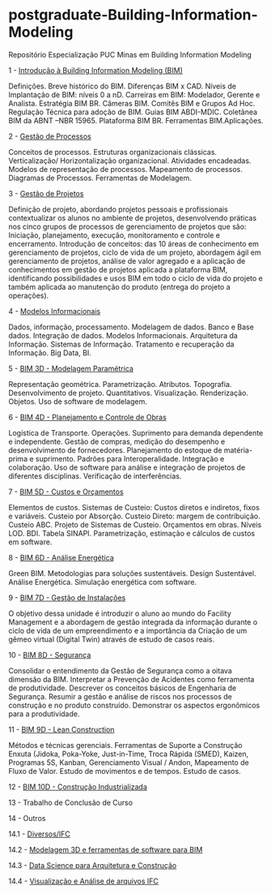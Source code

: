 # postgraduate-Building-Information-Modeling

Repositório Especialização PUC Minas em Building Information Modeling


1 - [Introdução à Building Information Modeling (BIM)](https://github.com/renatogcruz/postgraduate-Building-Information-Modeling/tree/master/01_introducao_bim)

Definições. Breve histórico do BIM. Diferenças BIM x CAD. Níveis de Implantação de BIM: níveis 0 a nD. Carreiras em BIM: Modelador, Gerente e Analista. Estratégia BIM BR. Câmeras BIM. Comitês BIM e Grupos Ad Hoc. Regulação Técnica para adoção de BIM. Guias BIM ABDI-MDIC. Coletânea BIM da ABNT –NBR 15965. Plataforma BIM BR. Ferramentas BIM.Aplicações.

2 - [Gestão de Processos](https://github.com/renatogcruz/postgraduate-Building-Information-Modeling/tree/master/03_gestao_processos)

Conceitos de processos. Estruturas organizacionais clássicas.  Verticalização/ Horizontalização  organizacional. Atividades encadeadas. Modelos de representação de processos.  Mapeamento de processos.  Diagramas de Processos. Ferramentas de Modelagem. 

3 - [Gestão de Projetos](https://github.com/renatogcruz/postgraduate-Building-Information-Modeling/tree/master/04_gestao_projetos)

Definição de projeto, abordando projetos pessoais e profissionais contextualizar os alunos no ambiente de projetos, desenvolvendo práticas nos cinco grupos de processos de gerenciamento de projetos que são: Iniciação, planejamento, execução, monitoramento e controle e encerramento. Introdução de conceitos: das 10 áreas de conhecimento em gerenciamento de projetos, ciclo de vida de um projeto, abordagem ágil em gerenciamento de projetos, análise de valor agregado e a aplicação de conhecimentos em gestão de projetos aplicada a plataforma BIM, identificando possibilidades e usos BIM em todo o ciclo de vida do projeto e também aplicada ao manutenção do produto (entrega do projeto a operações).

4 - [Modelos Informacionais](https://github.com/renatogcruz/postgraduate-Building-Information-Modeling/blob/master/02_modelos_informacionais/README.md)

Dados, informação, processamento.  Modelagem de dados. Banco e Base dados. Integração de dados. Modelos Informacionais.  Arquitetura da Informação. Sistemas de Informação. Tratamento e recuperação da Informação. Big Data, BI.

5 - [BIM 3D - Modelagem Paramétrica](https://github.com/renatogcruz/postgraduate-Building-Information-Modeling/tree/master/05_bim_3d_modelos_parametricos)

Representação geométrica. Parametrização. Atributos. Topografia. Desenvolvimento de projeto. Quantitativos.  Visualização. Renderização. Objetos. Uso de software de modelagem. 

6 - [BIM 4D - Planejamento e Controle de Obras](https://github.com/renatogcruz/postgraduate-Building-Information-Modeling/tree/master/06_bim_4d_planejamento_controle)

Logística de Transporte. Operações. Suprimento para demanda dependente e independente. Gestão de compras, medição do desempenho e desenvolvimento de fornecedores. Planejamento do estoque de matéria-prima e suprimento. Padrões para Interoperalidade. Integração e colaboração. Uso de software para análise e integração de projetos de diferentes disciplinas. Verificação de interferências.

7 - [BIM 5D - Custos e Orçamentos](https://github.com/renatogcruz/postgraduate-Building-Information-Modeling/tree/master/07_bim_5d_custos_orcamentos)

Elementos de custos. Sistemas de Custeio: Custos diretos e indiretos, fixos e variáveis. Custeio por Absorção. Custeio Direto: margem de contribuição. Custeio ABC. Projeto de Sistemas de Custeio. Orçamentos em obras. Níveis LOD. BDI. Tabela SINAPI. Parametrização, estimação e cálculos de custos em
software.

8 - [BIM 6D - Análise Energética](https://github.com/renatogcruz/postgraduate-Building-Information-Modeling/tree/master/08_bim_6d_analise_energetica)

Green BIM. Metodologias para soluções sustentáveis. Design Sustentável. Análise Energética. Simulação energética com software.

9 - [BIM 7D - Gestão de Instalações](https://github.com/renatogcruz/postgraduate-Building-Information-Modeling/tree/master/09_bim_7d_gestao_instalacoes)

O objetivo dessa unidade é introduzir o aluno ao mundo do Facility Management e a abordagem de gestão integrada da informação durante o ciclo de vida de um empreendimento e a importância da Criação de um gêmeo virtual (Digital Twin) através de estudo de casos reais.

10 - [BIM 8D - Segurança](https://github.com/renatogcruz/postgraduate-Building-Information-Modeling/tree/master/10_bim_8d_seguranca)

Consolidar o entendimento da Gestão de Segurança como a oitava dimensão da BIM. Interpretar a Prevenção de Acidentes como ferramenta de produtividade. Descrever os conceitos básicos de Engenharia de Segurança. Resumir a gestão e análise de riscos nos processos de construção e no produto construído. Demonstrar os aspectos ergonômicos para a produtividade.  

11 - [BIM 9D - Lean Construction](https://github.com/renatogcruz/postgraduate-Building-Information-Modeling/tree/master/11_bim_9d_lean_construction)

Métodos e técnicas gerenciais. Ferramentas de Suporte a Construção Enxuta (Jidoka, Poka-Yoke, Just-in-Time, Troca Rápida (SMED), Kaizen, Programas 5S, Kanban, Gerenciamento Visual / Andon,  Mapeamento de Fluxo de Valor.  Estudo de movimentos e de tempos. Estudo de casos.  

12 - [BIM 10D - Construção Industrializada](https://github.com/renatogcruz/postgraduate-Building-Information-Modeling/tree/master/12_bim_10d_construcao_industrializada)


13 - Trabalho de Conclusão de Curso


14 - Outros

14.1 - [Diversos/IFC](https://github.com/renatogcruz/postgraduate-Building-Information-Modeling/tree/master/13_outros)

14.2 - [Modelagem 3D e ferramentas de software para BIM](https://github.com/renatogcruz/BIM-Modeling)

14.3 - [Data Science para Arquitetura e Construção](https://github.com/renatogcruz/Data-science-for-architecture)

14.4 - [Visualização e Análise de arquivos IFC](https://github.com/renatogcruz/Data-science-for-architecture/tree/main/ifc_analysis)

